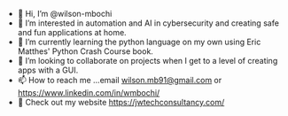 - 👋 Hi, I’m @wilson-mbochi
- 👀 I’m interested in automation and AI in cybersecurity and creating safe and fun applications at home.
- 🌱 I’m currently learning the python language on my own using Eric Matthes' Python Crash Course book. 
- 💞️ I’m looking to collaborate on projects when I get to a level of creating apps with a GUI. 
- 📫 How to reach me ...email wilson.mb91@gmail.com or https://www.linkedin.com/in/wmbochi/
- 👀 Check out my website https://jwtechconsultancy.com/
<!---
wilson-mbochi/wilson-mbochi is a ✨ special ✨ repository because its `README.md` (this file) appears on your GitHub profile.
You can click the Preview link to take a look at your changes.
--->
